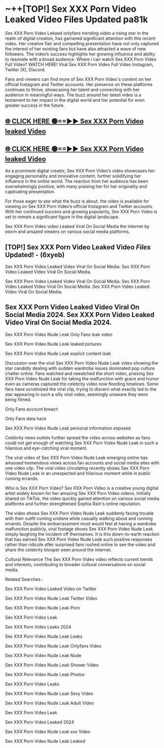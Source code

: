 # ~++[TOP!]  Sex XXX Porn Video Leaked Video Files Updated pa81k<br>

 Sex XXX Porn Video Lekaed onlyfans trending video a rising star in the realm of digital creation, has garnered significant attention with this recent video. Her creative flair and compelling presentation have not only captured the interest of her existing fans but have also attracted a wave of new followers. The video’s success highlights her growing influence and ability to resonate with a broad audience.
Where i can watch  Sex XXX Porn Video Full Video? WATCH HERE! Viral  Sex XXX Porn Video Full Video Instagram, Twitter (X), Discord.


Fans and viewers can find more of  Sex XXX Porn Video's content on her official Instagram and Twitter accounts. Her presence on these platforms continues to thrive, showcasing her talent and connecting with her audience in meaningful ways. The buzz around her latest video is a testament to her impact in the digital world and her potential for even greater success in the future.


## [🌐 CLICK HERE 🟢==►►  Sex XXX Porn Video leaked Video ](https://error-example.blogspot.com/2024/09/new-indian.html&ref=git)

## [🌐 CLICK HERE 🟢==►►  Sex XXX Porn Video leaked Video ](https://error-example.blogspot.com/2024/09/new-indian.html&ref=git)


As a prominent digital creator,  Sex XXX Porn Video’s video showcases her engaging personality and innovative content, further solidifying her influence in the online world. The reaction from her audience has been overwhelmingly positive, with many praising her for her originality and captivating presentation.

For those eager to see what the buzz is about, the video is available for viewing on  Sex XXX Porn Video’s official Instagram and Twitter accounts. With her continued success and growing popularity,  Sex XXX Porn Video is set to remain a significant figure in the digital landscape.


  Sex XXX Porn Video video Leaked Viral On Social Media the internet by storm and amazed viewers on various social media platforms.


## [TOP!]  Sex XXX Porn Video Leaked Video *Files* Updated! - (6xyeb) 

 Sex XXX Porn Video Leaked Video Viral On Social Media. Sex XXX Porn Video Leaked Video Viral On Social Media.

 Sex XXX Porn Video Leaked Video Viral On Social Media. Sex XXX Porn Video Leaked Video Viral On Social Media. Sex XXX Porn Video Leaked Video Viral On Social Media.


##  Sex XXX Porn Video Leaked Video Viral On Social Media 2024. Sex XXX Porn Video Leaked Video Viral On Social Media 2024.
 Sex XXX Porn Video Nude Leak Only Fans leak video

 Sex XXX Porn Video Nude Leak leaked pictures

 Sex XXX Porn Video Nude Leak explicit content leak

Discussion over the viral  Sex XXX Porn Video Nude Leak video showing the star candidly dealing with sudden wardrobe issues dominated pop culture chatter online. Fans watched and rewatched the short video, praising  Sex XXX Porn Video Nude Leak for taking the malfunction with grace and humor even as cameras captured the celebrity video now flooding timelines. Some fans have scrutinized the viral clip, trying to discern what exactly led to the star appearing in such a silly viral video, seemingly unaware they were being filmed.


Only Fans account breach

Only Fans data hack

 Sex XXX Porn Video Nude Leak personal information exposed

Celebrity news outlets further spread the video across websites as fans could not get enough of watching  Sex XXX Porn Video Nude Leak in such a hilarious and eye-catching viral moment.


The viral video of  Sex XXX Porn Video Nude Leak emerging online has amassed tremendous views across fan accounts and social media sites with one video clip. The viral video circulating recently shows  Sex XXX Porn Video Nude Leak in an unexpected and hilarious moment while in public running errands.


Who is  Sex XXX Porn Video?  Sex XXX Porn Video is a creative young digital artist widely known for her amazing  Sex XXX Porn Video videos. Initially shared on TikTok, the video quickly gained attention on various social media platforms and further strengthened Sophia Rain's online reputation.

The video shows  Sex XXX Porn Video Nude Leak suddenly facing trouble with their outfit coming undone while casually walking about and running errands. Despite the embarrassment most would feel at having a wardrobe malfunction publicly, viral footage shows  Sex XXX Porn Video Nude Leak simply laughing the incident off themselves. It is this down-to-earth reaction that has earned  Sex XXX Porn Video Nude Leak such positive responses rather than ridicule after surprised fans rushed online to see the video and share the celebrity blooper seen around the internet.

Cultural Relevance The  Sex XXX Porn Video video reflects current trends and interests, contributing to broader cultural conversations on social media.

Related Searches :

 Sex XXX Porn Video Leaked Video on Twitter

 Sex XXX Porn Video Nude Leak Twitter Video

 Sex XXX Porn Video Nude Leak Porn

 Sex XXX Porn Video Leak 

 Sex XXX Porn Video Leaks 2024

 Sex XXX Porn Video Nude Leak Leaks

 Sex XXX Porn Video Nude Leak Onlyfans Video

 Sex XXX Porn Video Nude Leak Nude

 Sex XXX Porn Video Nude Leak Shower Video

 Sex XXX Porn Video Nude Leak Photos

 Sex XXX Porn Video Leaks

 Sex XXX Porn Video Nude Leak Sexy Video

 Sex XXX Porn Video Nude Leak Adult Video

 Sex XXX Porn Video Leak

 Sex XXX Porn Video Leaked 2024

 Sex XXX Porn Video Nude Leak xxx Video

 Sex XXX Porn Video Nude Leak Leaked